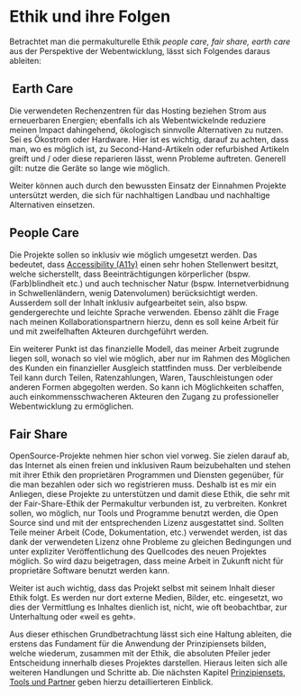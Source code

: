 # Ethik und ihre Folgen

Betrachtet man die permakulturelle Ethik *people care, fair share, earth care* aus der Perspektive der Webentwicklung, lässt sich Folgendes daraus ableiten:

##  Earth Care

Die verwendeten Rechenzentren für das Hosting beziehen Strom aus erneuerbaren Energien; ebenfalls ich als Webentwickelnde reduziere meinen Impact dahingehend, ökologisch sinnvolle Alternativen zu nutzen. Sei es Ökostrom oder Hardware. Hier ist es wichtig, darauf zu achten, dass man, wo es möglich ist, zu Second-Hand-Artikeln oder refurbished Artikeln greift und / oder diese reparieren lässt, wenn Probleme auftreten. Generell gilt: nutze die Geräte so lange wie möglich.

Weiter können auch durch den bewussten Einsatz der Einnahmen Projekte untersützt werden, die sich für nachhaltigen Landbau und nachhaltige Alternativen einsetzen.

## People Care

Die Projekte sollen so inklusiv wie möglich umgesetzt werden. Das bedeutet, dass [Accessibility (A11y)](https://developer.mozilla.org/en-US/docs/Web/Accessibility) einen sehr hohen Stellenwert besitzt, welche sicherstellt, dass Beeinträchtigungen körperlicher (bspw.(Farb)blindheit etc.) und auch technischer Natur (bspw. Internetverbidnung in Schwellenländern, wenig Datenvolumen) berücksichtigt werden. Ausserdem soll der Inhalt inklusiv aufgearbeitet sein, also bspw. gendergerechte und leichte Sprache verwenden. Ebenso zählt die Frage nach meinen Kollaborationspartnern hierzu, denn es soll keine Arbeit für und mit zweifelhaften Akteuren durchgeführt werden.

Ein weiterer Punkt ist das finanzielle Modell, das meiner Arbeit zugrunde liegen soll, wonach so viel wie möglich, aber nur im Rahmen des Möglichen des Kunden ein finanzieller Ausgleich stattfinden muss. Der verbleibende Teil kann durch Teilen, Ratenzahlungen, Waren, Tauschleistungen oder anderen Formen abgegolten werden. So kann ich Möglichkeiten schaffen, auch einkommensschwacheren Akteuren den Zugang zu professioneller Webentwicklung zu ermöglichen.

## Fair Share

OpenSource-Projekte nehmen hier schon viel vorweg. Sie zielen darauf ab, das Internet als einen freien und inklusiven Raum beizubehalten und stehen mit ihrer Ethik den proprietären Programmen und Diensten gegenüber, für die man bezahlen oder sich wo registrieren muss. Deshalb ist es mir ein Anliegen, diese Projekte zu unterstützen und damit diese Ethik, die sehr mit der Fair-Share-Ethik der Permakultur verbunden ist, zu verbreiten. Konkret sollen, wo möglich, nur Tools und Programme benutzt werden, die Open Source sind und mit der entsprechenden Lizenz ausgestattet sind. Sollten Teile meiner Arbeit (Code, Dokumentation, etc.) verwendet werden, ist das dank der verwendeten Lizenz ohne Probleme zu gleichen Bedingungen und unter expliziter Veröffentlichung des Quellcodes des neuen Projektes möglich. So wird dazu beigetragen, dass meine Arbeit in Zukunft nicht für proprietäre Software benutzt werden kann.

Weiter ist auch wichtig, dass das Projekt selbst mit seinem Inhalt dieser Ethik folgt. Es werden nur dort externe Medien, Bilder, etc. eingesetzt, wo dies der Vermittlung es Inhaltes dienlich ist, nicht, wie oft beobachtbar, zur Unterhaltung oder «weil es geht».

Aus dieser ethischen Grundbetrachtung lässt sich eine Haltung ableiten, die erstens das Fundament für die Anwendung der Prinzipiensets bilden, welche wiederum, zusammen mit der Ethik, die absoluten Pfeiler jeder Entscheidung innerhalb dieses Projektes darstellen. Hieraus leiten sich alle weiteren Handlungen und Schritte ab. Die nächsten Kapitel [Prinzipiensets](../../process/design/principle-sets.md), [Tools und Partner](../../process/design/tools-partner.md) geben hierzu detaillierteren Einblick.

